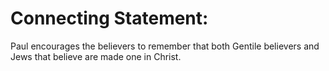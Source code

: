 # Connecting Statement:

Paul encourages the believers to remember that both Gentile believers and Jews that believe are made one in Christ.